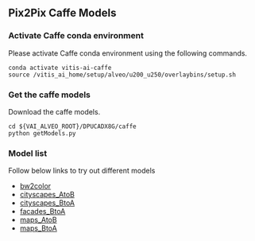 ## Pix2Pix Caffe Models


### Activate Caffe conda environment

Please activate Caffe conda environment using the following commands.

```
conda activate vitis-ai-caffe
source /vitis_ai_home/setup/alveo/u200_u250/overlaybins/setup.sh
```


### Get the caffe models

Download the caffe models.

```
cd ${VAI_ALVEO_ROOT}/DPUCADX8G/caffe
python getModels.py
```

### Model list

Follow below links to try out different models

- [bw2color](bw2color)
- [cityscapes_AtoB](cityscapes_AtoB)
- [cityscapes_BtoA](cityscapes_BtoA)
- [facades_BtoA](facades_BtoA)
- [maps_AtoB](maps_AtoB)
- [maps_BtoA](maps_BtoA)
